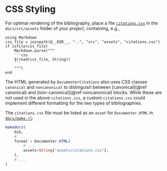 # CSS Styling

For optimal rendering of the bibliography, place a file [`citations.css`](https://github.com/JuliaDocs/DocumenterCitations.jl/blob/master/docs/src/assets/citations.css) in the `docs/src/assets` folder of your project, containing, e.g.,

~~~@eval
using Markdown
css_file = joinpath(@__DIR__, "..", "src", "assets", "citations.css")
if isfile(css_file)
    Markdown.parse("""
    ```css
    $(read(css_file, String))
    ```
    """)
end
~~~

The HTML generated by `DocumenterCitations` also uses CSS classes `canonical` and `noncanonical` to distinguish between [canonical](@ref canonical) and [non-canonical](@ref noncanonical) blocks. While these are not used in the above `citations.css`, a custom `citations.css` could implement different formatting for the two types of bibliographies.

The `citations.css` file must be listed as an `asset` for `Documenter.HTML` in [`docs/make.jl`](https://github.com/JuliaDocs/DocumenterCitations.jl/blob/master/docs/make.jl):

```julia
makedocs(
    bib,
    # ...
    format = Documenter.HTML(
        # ...
        assets=String["assets/citations.css"],
    ),
    # ...
)
```
